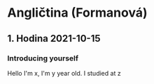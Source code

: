 # Angličtina (Formanová)

## 1. Hodina 2021-10-15

### Introducing yourself

Hello I'm x, I'm y year old. I studied at z